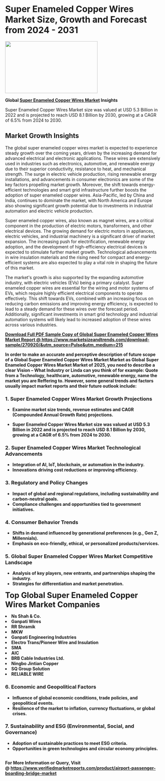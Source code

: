 <H1>Super Enameled Copper Wires Market Size, Growth and Forecast from 2024 - 2031</H1><img class="aligncenter size-medium wp-image-584254" src="https://thirdeyenews.in/wp-content/uploads/2024/09/Global-Market-Research-300x168.jpeg" alt="" width="300" height="168" /><p><strong>Global&nbsp;<a href="https://www.marketsizeandtrends.com/download-sample/270920/&amp;utm_source=Pulse&amp;utm_medium=215">Super Enameled Copper Wires Market</a> Insights</strong></p><p>Super Enameled Copper Wires Market size was valued at USD 5.3 Billion in 2022 and is projected to reach USD 8.1 Billion by 2030, growing at a CAGR of 6.5% from 2024 to 2030.</p><p><h2>Market Growth Insights</h2> <p>The global super enameled copper wires market is expected to experience steady growth over the coming years, driven by the increasing demand for advanced electrical and electronic applications. These wires are extensively used in industries such as electronics, automotive, and renewable energy due to their superior conductivity, resistance to heat, and mechanical strength. The surge in electric vehicle production, rising renewable energy installations, and advancements in consumer electronics are some of the key factors propelling market growth. Moreover, the shift towards energy-efficient technologies and smart grid infrastructure further boosts the adoption of super enameled copper wires. Asia-Pacific, led by China and India, continues to dominate the market, with North America and Europe also showing significant growth potential due to investments in industrial automation and electric vehicle production.</p> <p><strong><a href="#"></a></strong></p> <p>Super enameled copper wires, also known as magnet wires, are a critical component in the production of electric motors, transformers, and other electrical devices. The growing demand for electric motors in appliances, electric vehicles, and industrial machinery is a significant driver of market expansion. The increasing push for electrification, renewable energy adoption, and the development of high-efficiency electrical devices is expected to stimulate further market growth. Technological advancements in wire insulation materials and the rising need for compact and energy-efficient systems are also expected to play a vital role in shaping the future of this market.</p> <p>The market's growth is also supported by the expanding automotive industry, with electric vehicles (EVs) being a primary catalyst. Super enameled copper wires are essential for the wiring and motor systems of EVs, which require highly efficient electrical components to operate effectively. This shift towards EVs, combined with an increasing focus on reducing carbon emissions and improving energy efficiency, is expected to lead to a steady demand for these wires over the forecast period. Additionally, significant investments in smart grid technology and industrial automation systems will likely lead to increased adoption of these wires across various industries.</p> <p><strong><a href="#"></p><p><span class=""><strong>Download Full PDF Sample Copy of Global Super Enameled Copper Wires Market Report</strong> @ <a href="https://www.marketsizeandtrends.com/download-sample/270920/&amp;utm_source=Pulse&amp;utm_medium=215" target="_blank">https://www.marketsizeandtrends.com/download-sample/270920/&amp;utm_source=Pulse&amp;utm_medium=215</a></span></p><p>In order to make an accurate and perceptive description of future scope of a Global&nbsp;Super Enameled Copper Wires Market Market as Global&nbsp;Super Enameled Copper Wires Market Market of 2025, you need to describe a clear Vision &ndash; What Industry or Linda can you think of for example: Quote from a Technology, healthcare, automotive, renewable energy, name the market you are Reffering to. However, some general trends and factors usually impact market reports and their future outlook include:</p><h3>1.&nbsp;<strong>Super Enameled Copper Wires Market Growth Projections</strong></h3><ul><li>Examine market size trends, revenue estimates and CAGR (Compounded Annual Growth Rate) projections.</li><li><p>Super Enameled Copper Wires Market size was valued at USD 5.3 Billion in 2022 and is projected to reach USD 8.1 Billion by 2030, growing at a CAGR of 6.5% from 2024 to 2030.</p></li></ul><h3>2.&nbsp;<strong>Super Enameled Copper Wires Market Technological Advancements</strong></h3><ul><li>Integration of AI, IoT, blockchain, or automation in the industry.</li><li>Innovations driving cost reductions or improving efficiency.</li></ul><h3>3.&nbsp;<strong>Regulatory and Policy Changes</strong></h3><ul><li>Impact of global and regional regulations, including sustainability and carbon-neutral goals.</li><li>Compliance challenges and opportunities tied to government initiatives.</li></ul><h3>4.&nbsp;<strong>Consumer Behavior Trends</strong></h3><ul><li>Shifts in demand influenced by generational preferences (e.g., Gen Z, Millennials).</li><li>Emphasis on eco-friendly, ethical, or personalized products/services.</li></ul><h3>5.&nbsp;<strong>Global Super Enameled Copper Wires Market Competitive Landscape</strong></h3><ul><li>Analysis of key players, new entrants, and partnerships shaping the industry.</li><li>Strategies for differentiation and market penetration.</li></ul><p data-pm-slice="1 1 []"><span style="color: inherit; font-family: inherit; font-size: 25px;">Top Global Super Enameled Copper Wires Market Companies</span></p><div class="" data-test-id=""><p><li>Ns Shah & Co.</li><li> Ganpati Wires</li><li> RR Shramik</li><li> MKW</li><li> Ganpati Engineering Industries</li><li> Electro Trans/Pioneer Wire and Insulation</li><li> SMA</li><li> AIC</li><li> BRB Cable Industries Ltd.</li><li> Ningbo Jintian Copper</li><li> SQ Group Solution</li><li> RELIABLE WIRE</li></p></div><h3>6.&nbsp;<strong>Economic and Geopolitical Factors</strong></h3><ul><li>Influence of global economic conditions, trade policies, and geopolitical events.</li><li>Resilience of the market to inflation, currency fluctuations, or global crises.</li></ul><h3>7.&nbsp;<strong>Sustainability and ESG (Environmental, Social, and Governance)</strong></h3><ul><li>Adoption of sustainable practices to meet ESG criteria.</li><li>Opportunities in green technologies and circular economy principles.</li></ul><h2><strong style="font-size: 14px;">For More Information or Query, Visit @&nbsp;</strong><a style="background-color: #ffffff; font-size: 14px;" href="https://www.marketsizeandtrends.com/report/super-enameled-copper-wires-market/" target="_blank">https://www.verifiedmarketreports.com/product/airport-passenger-boarding-bridge-market</a></h2>
